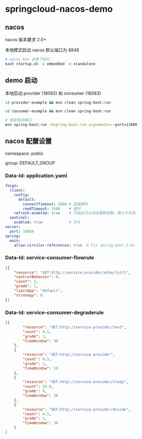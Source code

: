 # springcloud-nacos-demo

## nacos

nacos 版本要求 2.0+

本地模式启动 nacos 默认端口为 8848

```bash
# nacos bin 目录下执行
bash startup.sh -p embedded -m standalone

```
## demo 启动
本地启动 provider (18082) 和 consumer (18083)

```bash
cd provider-example && mvn clean spring-boot:run

cd consumer-example && mvn clean spring-boot:run 

# 指定启动端口
mvn spring-boot:run -Dspring-boot.run.arguments=--port=11000
```

## nacos 配置设置

namespace: public

group: DEFAULT_GROUP

### Data-Id: application.yaml

```yaml
feign: 
  client: 
    config: 
      default: 
        connectTimeout: 2000 # 连接超时
        readTimeout: 1500    # 超时
    refresh-enabled: true    # 开启后可以动态更新参数，默认不开启
  sentinel: 
    enabled: true            # 开关
server: 
  port: 18084
spring: 
  main: 
    allow-circular-references: true  # Fix spring-boot 2.6+

```


### Data-Id: service-consumer-flowrule

```json
[{
	"resource": "GET:http://service-provider/echo/{str}",
	"controlBehavior": 0,
	"count": 3,
	"grade": 1,
	"limitApp": "default",
	"strategy": 0
}]
```


### Data-Id: service-consumer-degraderule

```json
[{
		"resource": "GET:http://service-provider/test",
		"count": 0.5,
		"grade": 1,
		"timeWindow": 30
	},
	{
		"resource": "GET:http://service-provider",
		"count": 0.5,
		"grade": 1,
		"timeWindow": 10
	},
	{
		"resource": "GET:http://service-provider/sleep",
		"count": 20.0,
		"grade": 0,
		"timeWindow": 30
	},
	{
		"resource": "GET:http://service-provider/divide",
		"count": 0.5,
		"grade": 1,
		"timeWindow": 30
	}
]
```